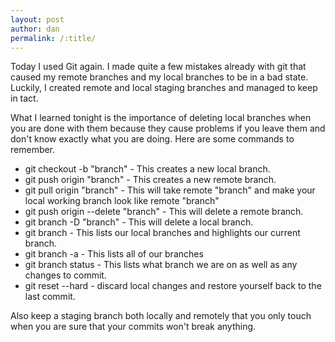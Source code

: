 ```yaml
---
layout: post
author: dan
permalink: /:title/
---
```

Today I used Git again. I made quite a few mistakes already with git that caused my remote branches and my local branches to be in a bad state. Luckily, I created remote and local staging branches and managed to keep in tact.

What I learned tonight is the importance of deleting local branches when you are done with them because they cause problems if you leave them and don't know exactly what you are doing. Here are some commands to remember.
<ul>
<li>git checkout -b "branch" - This creates a new local branch.</li>
<li>git push origin "branch" - This creates a new remote branch.</li>
<li>git pull origin "branch" - This will take remote "branch" and make your local working branch look like remote "branch"</li>
<li>git push origin --delete "branch" - This will delete a remote branch.</li>
<li>git branch -D "branch" - This will delete a local branch.</li>
<li>git branch - This lists our local branches and highlights our current branch.</li>
<li>git branch -a - This lists all of our branches</li>
<li>git branch status - This lists what branch we are on as well as any changes to commit.</li>
<li>git reset --hard - discard local changes and restore yourself back to the last commit.
</ul>

Also keep a staging branch both locally and remotely that you only touch when you are sure that your commits won't break anything.